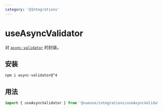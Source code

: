 ```yaml
---
category: '@Integrations'
---
```


# useAsyncValidator

对 [`async-validator`](https://github.com/yiminghe/async-validator) 的封装。

## 安装

```bash
npm i async-validator@^4
```

## 用法

```ts
import { useAsyncValidator } from '@vueuse/integrations/useAsyncValidator'
```
